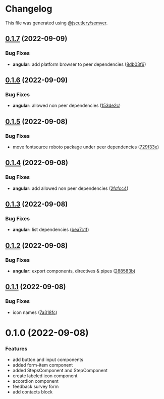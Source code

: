 # Changelog

This file was generated using [@jscutlery/semver](https://github.com/jscutlery/semver).

## [0.1.7](https://stash.ria.ee/scm/sun/veera-components/compare/ui-0.1.6...ui-0.1.7) (2022-09-09)


### Bug Fixes

* **angular:** add platform browser to peer dependencies ([8db03f6](https://stash.ria.ee/scm/sun/veera-components/commits/8db03f6d1e92653276fe0678fe437ebbed982377))



## [0.1.6](https://stash.ria.ee/scm/sun/veera-components/compare/ui-0.1.5...ui-0.1.6) (2022-09-09)


### Bug Fixes

* **angular:** allowed non peer dependencies ([153de2c](https://stash.ria.ee/scm/sun/veera-components/commits/153de2c902778d476b6804ab6f4ee72b9383c02a))



## [0.1.5](https://stash.ria.ee/scm/sun/veera-components/compare/ui-0.1.4...ui-0.1.5) (2022-09-08)


### Bug Fixes

* move fontsource roboto package under peer dependencies ([729f33e](https://stash.ria.ee/scm/sun/veera-components/commits/729f33e313b2748ee9f7494873ef9b0ee0145f9a))



## [0.1.4](https://stash.ria.ee/scm/sun/veera-components/compare/ui-0.1.3...ui-0.1.4) (2022-09-08)


### Bug Fixes

* **angular:** add allowed non peer dependencies ([2fcfcc4](https://stash.ria.ee/scm/sun/veera-components/commits/2fcfcc4c12b70d95e96a69c9094783c1c65ab530))



## [0.1.3](https://stash.ria.ee/scm/sun/veera-components/compare/ui-0.1.2...ui-0.1.3) (2022-09-08)


### Bug Fixes

* **angular:** list dependencies ([bea7c1f](https://stash.ria.ee/scm/sun/veera-components/commits/bea7c1fdb9da1b30b3301896e4724a1876490503))



## [0.1.2](https://stash.ria.ee/scm/sun/veera-components/compare/ui-0.1.1...ui-0.1.2) (2022-09-08)


### Bug Fixes

* **angular:** export components, directives & pipes ([288583b](https://stash.ria.ee/scm/sun/veera-components/commits/288583bfdd255dc1b629be0436347148244bc307))



## [0.1.1](https://stash.ria.ee/scm/sun/veera-components/compare/ui-0.1.0...ui-0.1.1) (2022-09-08)


### Bug Fixes

* icon names ([7a318fc](https://stash.ria.ee/scm/sun/veera-components/commits/7a318fc9e2712c08a2996b6f0113cc4a9e46feeb))



# 0.1.0 (2022-09-08)


### Features

* add button and input components
* added form-item component
* added StepsComponent and StepComponent
* create labeled icon component
* accordion component
* feedback survey form
* add contacts block
